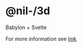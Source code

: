 # @nil-/3d

Babylon + Svelte

For more information see [link](https://mono-3d.vercel.app/1-Motivation)
